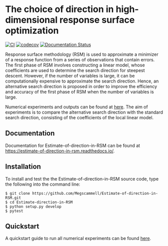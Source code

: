# The choice of direction in high-dimensional response surface optimization
[![CI](https://github.com/Megscammell/Estimate-of-direction-in-RSM/actions/workflows/config.yml/badge.svg)](https://github.com/Megscammell/Estimate-of-direction-in-RSM/actions/workflows/config.yml)
[![codecov](https://codecov.io/gh/Megscammell/Estimate-of-direction-in-RSM/branch/main/graph/badge.svg?token=HMOJXTZXV4)](https://codecov.io/gh/Megscammell/Estimate-of-direction-in-RSM)
[![Documentation Status](https://readthedocs.org/projects/estimate-of-direction-in-rsm/badge/?version=latest)](https://estimate-of-direction-in-rsm.readthedocs.io/en/latest/?badge=latest)

Response surface methodology (RSM) is used to approximate a minimizer of a response function from a series of observations that contain errors. The first phase of RSM involves constructing a linear model, whose coefficients are used to determine the search direction for steepest descent. However, if the number of variables is large, it can be computationally expensive to approximate the search direction. Hence, an alternative search direction is proposed in order to improve the efficiency and accuracy of the first phase of RSM when the number of variables is large.

Numerical experiments and outputs can be found at [here](https://github.com/Megscammell/Estimate-of-direction-in-RSM/tree/main/numerical_experiments). The aim of experiments is to compare the alternative search direction with the standard search direction, consisting of the coefficients of the local linear model.


## Documentation
Documentation for Estimate-of-direction-in-RSM can be found at https://estimate-of-direction-in-rsm.readthedocs.io/.

## Installation
To install and test the the Estimate-of-direction-in-RSM source code, type the following into the command line:

```console
$ git clone https://github.com/Megscammell/Estimate-of-direction-in-RSM.git
$ cd Estimate-direction-in-RSM
$ python setup.py develop
$ pytest
```

## Quickstart
A quickstart guide to run all numerical experiments can be found [here](https://estimate-of-direction-in-rsm.readthedocs.io/en/latest/Run%20numerical%20experiments/index.html).
